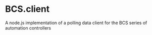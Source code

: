 BCS.client
==========

A node.js implementation of a polling data client for the BCS series of automation controllers
